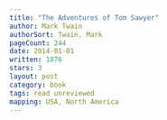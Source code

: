 ```yaml
---
title: "The Adventures of Tom Sawyer"
author: Mark Twain
authorSort: Twain, Mark
pageCount: 244
date: 2014-01-01
written: 1876
stars: 3
layout: post
category: book
tags: read unreviewed
mapping: USA, North America
---
```


